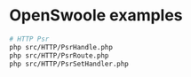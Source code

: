 # OpenSwoole examples

```bash
# HTTP Psr
php src/HTTP/PsrHandle.php
php src/HTTP/PsrRoute.php
php src/HTTP/PsrSetHandler.php
```